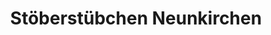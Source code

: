 ---
title: "Stöberstübchen Neunkirchen"
url: /neunkirchen/stoeberstuebchen-neunkirchen/
shop: Gebrauchtwaren
---